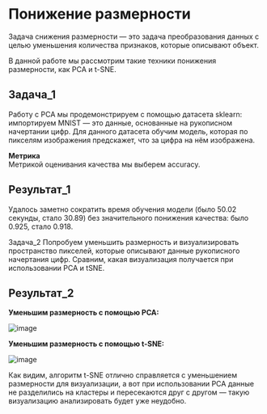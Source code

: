 # Понижение размерности

Задача снижения размерности — это задача преобразования данных с целью уменьшения количества признаков, которые описывают объект.

В данной работе мы рассмотрим такие техники понижения размерности, как PCA и t-SNE.

## Задача_1
Работу с PCA мы продемонстрируем с помощью датасета sklearn:
импортируем MNIST — это данные, основанные на рукописном начертании цифр. Для данного датасета обучим модель,
которая по пикселям изображения предскажет, что за цифра на нём изображена.

**Метрика**<br>
Метрикой оценивания качества мы выберем accuracy.

## Результат_1
Удалось заметно сократить время обучения модели (было 50.02 секунды, стало 30.89)
без значительного понижения качества: было 0.925, стало 0.918.

Задача_2
Попробуем уменьшить размерность и визуализировать пространство пикселей, которые описывают данные рукописного начертания цифр.
Сравним, какая визуализация получается при использовании PCA и tSNE.

## Результат_2
**Уменьшим размерность с помощью PCA:**<br>

![image](https://github.com/khav-i/ml_works/assets/126453765/9d79f506-2398-45b5-83ee-11375379e53b)

**Уменьшим размерность с помощью t-SNE:**<br>

![image](https://github.com/khav-i/ml_works/assets/126453765/98ae6690-36ab-43f2-8107-91154b693860)

Как видим, алгоритм t-SNE отлично справляется с уменьшением размерности для визуализации, а вот при использовании PCA данные не разделились
на кластеры и пересекаются друг с другом — такую визуализацию анализировать будет уже неудобно.
